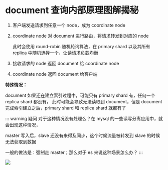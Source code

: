# document 查询内部原理图解揭秘

1. 客户端发送请求到任意一个 node，成为 coordinate node
2. coordinate node 对 document 进行路由，将请求转发到对应的 node

    此时会使用 round-robin 随机轮询算法，在 primary shard 以及其所有 replica 中随机选择一个，让读请求负载均衡
3. 接收请求的 node 返回 document 给 coordinate node
4. coordinate node 返回 document 给客户端

**特殊情况：**

document 如果还在建立索引过程中，可能只有 primary shard 有，任何一个 replica shard 都没有，
此时可能会导致无法读取到 document，但是 document 完成索引建立之后，primary shard 和 replica shard 就都有了

::: warning 疑问
对于这种情况没有处理么？在 mysql 的一些读写分离应用中，就会出现这种情况，

master 写入后，slave 还没有来得及同步，这个时候流量被转发到 slave 的时候无法获取到数据

一般的做法是：强制走 master；那么对于 es 来说这种场景怎么办？
:::


![](https://txxs.github.io/pic/imocc/elasticsearch-core/markdown-img-paste-20190106221035878.png)
